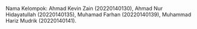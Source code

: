 Nama Kelompok:
Ahmad Kevin Zain (20220140130),
Ahmad Nur Hidayatullah (20220140135),
Muhamad Farhan (20220140139),
Muhammad Hariz Mudrik (20220140141).
